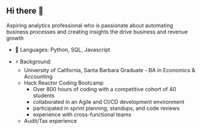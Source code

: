 ## Hi there 👋

<!--
**franky-coding/franky-coding** is a ✨ _special_ ✨ repository because its `README.md` (this file) appears on your GitHub profile. -->

Aspiring analytics professional who is passionate about automating business processes and creating insights the drive business and revenue growth

- 🌱 Languages: Python, SQL, Javascript

<!--- 🔭 I’m currently working on data analysis projects:
    - Building ETL/ELT Pipelines 
    - Utilizing data cleaning/filtering/visualization
    - making data-driven insights-->

- ⚡ Background:
  - University of California, Santa Barbara Graduate - BA in Economics & Accounting
  - Hack Reactor Coding Bootcamp
    - Over 800 hours of coding with a competitive cohort of 40 students
    - collaborated in an Agile and CI/CD development environment 
    - participated in sprint planning, standups, and code reviews 
    - experience with cross-functional teams
  - Audit/Tax experience 
<!-- - 👯 I’m looking to collaborate on ...
- 🤔 I’m looking for help with ...
- 💬 Ask me about ...
- 📫 How to reach me: ...
- 😄 Pronouns: ...
- ⚡ Fun fact: ... -->

